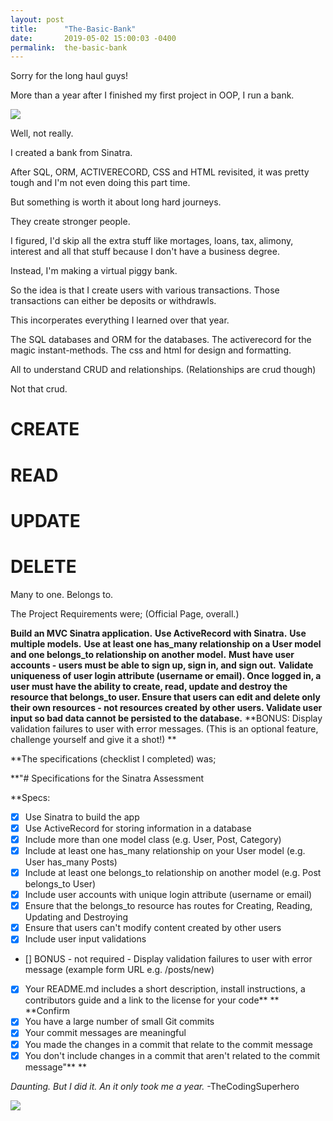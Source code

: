 ```yaml
---
layout: post
title:      "The-Basic-Bank"
date:       2019-05-02 15:00:03 -0400
permalink:  the-basic-bank
---
```


Sorry for the long haul guys!

More than a year after I finished my first project in OOP, I run a bank.

![](https://encrypted-tbn0.gstatic.com/images?q=tbn:ANd9GcSug_F33rDr62skhMBBSwcPB0H56QO6ViXJ8QYmrkhLexoEDYfq)

Well, not really.

I created a bank from Sinatra.

After SQL, ORM, ACTIVERECORD, CSS and HTML revisited, it was pretty tough and I'm not even doing this part time.

But something is worth it about long hard journeys.

They create stronger people.

I figured, I'd skip all the extra stuff like mortages, loans, tax, alimony, interest and all that stuff because I don't have a business degree.

Instead, I'm making a virtual piggy bank.

So the idea is that I create users with various transactions. Those transactions can either be deposits or withdrawls. 

This incorperates everything I learned over that year.

The SQL databases and ORM for the databases.
The activerecord for the magic instant-methods.
The css and html for design and formatting.

All to understand CRUD and relationships. (Relationships are crud though)

Not that crud.
# 
# CREATE
# READ
# UPDATE
# DELETE
 
Many to one. Belongs to.


The Project Requirements were; (Official Page, overall.)

**Build an MVC Sinatra application.**
**Use ActiveRecord with Sinatra.**
**Use multiple models.**
**Use at least one has_many relationship on a User model and one belongs_to relationship on another model.**
**Must have user accounts - users must be able to sign up, sign in, and sign out.**
**Validate uniqueness of user login attribute (username or email).
Once logged in, a user must have the ability to create, read, update and destroy the resource that belongs_to user.
Ensure that users can edit and delete only their own resources - not resources created by other users.
Validate user input so bad data cannot be persisted to the database.**
**BONUS: Display validation failures to user with error messages. (This is an optional feature, challenge yourself and give it a shot!)
**


**The specifications (checklist I completed) was;

**"# Specifications for the Sinatra Assessment

**Specs:
- [x] Use Sinatra to build the app
- [X] Use ActiveRecord for storing information in a database
- [X] Include more than one model class (e.g. User, Post, Category)
- [X] Include at least one has_many relationship on your User model (e.g. User has_many Posts)
- [X] Include at least one belongs_to relationship on another model (e.g. Post belongs_to User)
- [X] Include user accounts with unique login attribute (username or email)
- [X] Ensure that the belongs_to resource has routes for Creating, Reading, Updating and Destroying
- [X] Ensure that users can't modify content created by other users
- [X] Include user input validations
- [] BONUS - not required - Display validation failures to user with error message (example form URL e.g. /posts/new)
- [X] Your README.md includes a short description, install instructions, a contributors guide and a link to the license for your code**
**
**Confirm
- [X] You have a large number of small Git commits
- [X] Your commit messages are meaningful
- [X] You made the changes in a commit that relate to the commit message
- [X] You don't include changes in a commit that aren't related to the commit message"**
**

*Daunting. But I did it. An it only took me a year.*
-TheCodingSuperhero

![](https://media1.giphy.com/media/8vQXZ7P6D9QCOmHDD0/giphy.gif)


